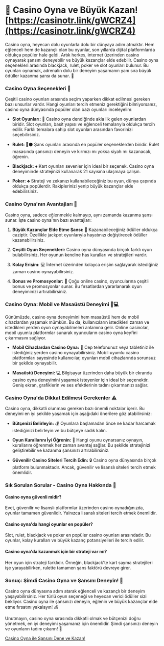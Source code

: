 # 🎰 Casino Oyna ve Büyük Kazan! [https://casinotr.link/gWCRZ4](https://casinotr.link/gWCRZ4)


Casino oyna, heyecan dolu oyunlarla dolu bir dünyaya adım atmaktır. Hem eğlenceli hem de kazançlı olan bu oyunlar, son yıllarda dijital platformlarda oldukça popüler hale geldi. Artık herkes, internet üzerinden casino oynayarak şansını deneyebilir ve büyük kazançlar elde edebilir. Casino oyna seçenekleri arasında blackjack, rulet, poker ve slot oyunları bulunur. Bu oyunları oynamak, adrenalin dolu bir deneyim yaşamanın yanı sıra büyük ödüller kazanma şansı da sunar. 🎉

### Casino Oyna Seçenekleri 🎲

Çeşitli casino oyunları arasında seçim yaparken dikkat edilmesi gereken bazı unsurlar vardır. Hangi oyunları tercih etmeniz gerektiğini bilmiyorsanız, casino oyna dünyasında popüler olan bazı oyunları inceleyelim:

- **Slot Oyunları:** 🎰 Casino oyna dendiğinde akla ilk gelen oyunlardan biridir. Slot oyunları, basit yapısı ve eğlenceli temalarıyla oldukça tercih edilir. Farklı temalara sahip slot oyunları arasından favorinizi seçebilirsiniz.
  
- **Rulet:** 🔴⚫ Şans oyunları arasında en popüler seçeneklerden biridir. Rulet masasında şansınızı deneyin ve kırmızı mı yoksa siyah mı kazanacak, öğrenin. 

- **Blackjack:** ♠️ Kart oyunları sevenler için ideal bir seçenek. Casino oyna deneyiminde stratejinizi kullanarak 21 sayısına ulaşmaya çalışın.

- **Poker:** ♣️ Strateji ve zekanızı kullanabileceğiniz bu oyun, dünya çapında oldukça popülerdir. Rakiplerinizi yenip büyük kazançlar elde edebilirsiniz. 

### Casino Oyna'nın Avantajları 🤑

Casino oyna, sadece eğlenmekle kalmayıp, aynı zamanda kazanma şansı sunar. İşte casino oyna'nın bazı avantajları:

1. **Büyük Kazançlar Elde Etme Şansı:** 🎉 Kazanabileceğiniz ödüller oldukça caziptir. Özellikle jackpot oyunlarıyla hayatınızı değiştirecek ödüller kazanabilirsiniz.
   
2. **Çeşitli Oyun Seçenekleri:** Casino oyna dünyasında birçok farklı oyun bulabilirsiniz. Her oyunun kendine has kuralları ve stratejileri vardır.
   
3. **Kolay Erişim:** 💻 İnternet üzerinden kolayca erişim sağlayarak istediğiniz zaman casino oynayabilirsiniz.
   
4. **Bonus ve Promosyonlar:** 💸 Çoğu online casino, oyuncularına çeşitli bonus ve promosyonlar sunar. Bu fırsatlardan yararlanarak oyun deneyiminizi artırabilirsiniz.

### Casino Oyna: Mobil ve Masaüstü Deneyimi 📱💻

Günümüzde, casino oyna deneyimini hem masaüstü hem de mobil cihazlardan yaşamak mümkün. Bu da, kullanıcıların istedikleri zaman ve istedikleri yerden oyun oynayabilmeleri anlamına gelir. Online casinolar, mobil uyumlu platformlar sunarak oyuncuların casino oyna keyfini çıkarmasını sağlıyor. 

- **Mobil Cihazlardan Casino Oyna:** 📱 Cep telefonunuz veya tabletiniz ile istediğiniz yerden casino oynayabilirsiniz. Mobil uyumlu casino platformları sayesinde kullanıcılar, oyunları mobil cihazlarında sorunsuz bir şekilde oynayabilir.

- **Masaüstü Deneyimi:** 💻 Bilgisayar üzerinden daha büyük bir ekranda casino oyna deneyimini yaşamak isteyenler için ideal bir seçenektir. Geniş ekran, grafiklerin ve ses efektlerinin tadını çıkarmanızı sağlar.

### Casino Oyna'da Dikkat Edilmesi Gerekenler ⚠️

Casino oyna, dikkatli olunması gereken bazı önemli noktalar içerir. Bu deneyimi en iyi şekilde yaşamak için aşağıdaki önerilere göz atabilirsiniz:

- **Bütçenizi Belirleyin:** 💰 Oyunlara başlamadan önce ne kadar harcamak istediğinizi belirleyin ve bu bütçeye sadık kalın.

- **Oyun Kurallarını İyi Öğrenin:** 📖 Hangi oyunu oynarsanız oynayın, kurallarını öğrenmek her zaman avantaj sağlar. Bu şekilde stratejinizi geliştirebilir ve kazanma şansınızı artırabilirsiniz.

- **Güvenilir Casino Siteleri Tercih Edin:** 🔒 Casino oyna dünyasında birçok platform bulunmaktadır. Ancak, güvenilir ve lisanslı siteleri tercih etmek önemlidir.

### Sık Sorulan Sorular - Casino Oyna Hakkında 🤔

#### Casino oyna güvenli midir?
Evet, güvenilir ve lisanslı platformlar üzerinden casino oynadığınızda, oyunlar tamamen güvenlidir. Yalnızca lisanslı siteleri tercih etmek önemlidir.

#### Casino oyna'da hangi oyunlar en popüler?
Slot, rulet, blackjack ve poker en popüler casino oyunları arasındadır. Bu oyunlar, kolay kuralları ve büyük kazanç potansiyelleri ile tercih edilir.

#### Casino oyna'da kazanmak için bir strateji var mı?
Her oyun için strateji farklıdır. Örneğin, blackjack’te kart sayma stratejileri işe yarayabilirken, rulette tamamen şans faktörü devreye girer.

### Sonuç: Şimdi Casino Oyna ve Şansını Deneyin! 🎉

Casino oyna dünyasına adım atarak eğlenceli ve kazançlı bir deneyim yaşayabilirsiniz. Her türlü oyun seçeneği ve heyecan verici ödüller sizi bekliyor. Casino oyna ile şansınızı deneyin, eğlenin ve büyük kazançlar elde etme fırsatını yakalayın! 💰

Unutmayın, casino oyna sırasında dikkatli olmak ve bütçenizi doğru yönetmek, en iyi deneyimi yaşamanız için önemlidir. Şimdi şansınızı deneyin ve oyunların tadını çıkarın! 🎲

[Casino Oyna ile Şansını Dene ve Kazan!](https://casinotr.link/gWCRZ4)
